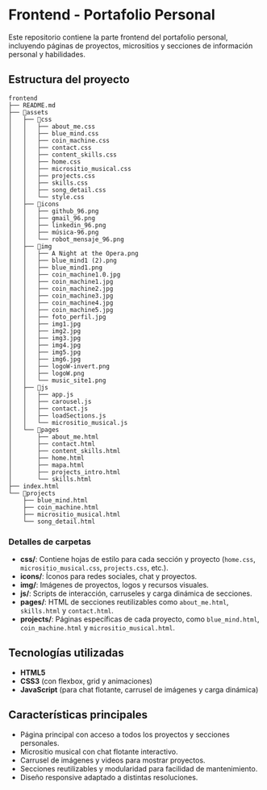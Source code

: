 # Frontend - Portafolio Personal

Este repositorio contiene la parte frontend del portafolio personal, incluyendo páginas de proyectos, micrositios y secciones de información personal y habilidades.

## Estructura del proyecto

```
frontend
├── README.md
├── 📂assets
│   ├── 📂css
│   │   ├── about_me.css
│   │   ├── blue_mind.css
│   │   ├── coin_machine.css
│   │   ├── contact.css
│   │   ├── content_skills.css
│   │   ├── home.css
│   │   ├── micrositio_musical.css
│   │   ├── projects.css
│   │   ├── skills.css
│   │   ├── song_detail.css
│   │   └── style.css
│   ├── 📂icons
│   │   ├── github_96.png
│   │   ├── gmail_96.png
│   │   ├── linkedin_96.png
│   │   ├── música-96.png
│   │   └── robot_mensaje_96.png
│   ├── 📂img
│   │   ├── A Night at the Opera.png
│   │   ├── blue_mind1 (2).png
│   │   ├── blue_mind1.png
│   │   ├── coin_machine1.0.jpg
│   │   ├── coin_machine1.jpg
│   │   ├── coin_machine2.jpg
│   │   ├── coin_machine3.jpg
│   │   ├── coin_machine4.jpg
│   │   ├── coin_machine5.jpg
│   │   ├── foto_perfil.jpg
│   │   ├── img1.jpg
│   │   ├── img2.jpg
│   │   ├── img3.jpg
│   │   ├── img4.jpg
│   │   ├── img5.jpg
│   │   ├── img6.jpg
│   │   ├── logoW-invert.png
│   │   ├── logoW.png
│   │   └── music_site1.png
│   ├── 📂js
│   │   ├── app.js
│   │   ├── carousel.js
│   │   ├── contact.js
│   │   ├── loadSections.js
│   │   └── micrositio_musical.js
│   └── 📂pages
│       ├── about_me.html
│       ├── contact.html
│       ├── content_skills.html
│       ├── home.html
│       ├── mapa.html
│       ├── projects_intro.html
│       └── skills.html
├── index.html
└── 📂projects
    ├── blue_mind.html
    ├── coin_machine.html
    ├── micrositio_musical.html
    └── song_detail.html

```


### Detalles de carpetas

- **css/**: Contiene hojas de estilo para cada sección y proyecto (`home.css`, `micrositio_musical.css`, `projects.css`, etc.).
- **icons/**: Íconos para redes sociales, chat y proyectos.
- **img/**: Imágenes de proyectos, logos y recursos visuales.
- **js/**: Scripts de interacción, carruseles y carga dinámica de secciones.
- **pages/**: HTML de secciones reutilizables como `about_me.html`, `skills.html` y `contact.html`.
- **projects/**: Páginas específicas de cada proyecto, como `blue_mind.html`, `coin_machine.html` y `micrositio_musical.html`.

## Tecnologías utilizadas

- **HTML5**
- **CSS3** (con flexbox, grid y animaciones)
- **JavaScript** (para chat flotante, carrusel de imágenes y carga dinámica)

## Características principales

- Página principal con acceso a todos los proyectos y secciones personales.
- Micrositio musical con chat flotante interactivo.
- Carrusel de imágenes y videos para mostrar proyectos.
- Secciones reutilizables y modularidad para facilidad de mantenimiento.
- Diseño responsive adaptado a distintas resoluciones.

